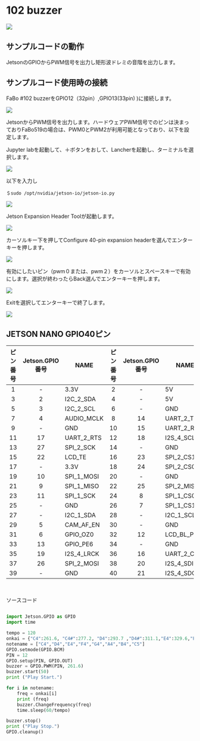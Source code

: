 # 102 buzzer

![](./../img/102_Buzzer/FaBo102.jpg)

## サンプルコードの動作
JetsonのGPIOからPWM信号を出力し矩形波ドレミの音階を出力します。

## サンプルコード使用時の接続
FaBo #102 buzzerをGPIO12（32pin）,GPIO13(33pin)
)に接続します。

![](./../img/102_Buzzer/fabo519_pwm_pin.jpg)

JetsonからPWM信号を出力します。ハードウェアPWM信号でのピンは決まっておりFaBo519の場合は、PWM0とPWM2が利用可能となっており、以下を設定します。

Jupyter labを起動して、＋ボタンをおして、Lancherを起動し、ターミナルを選択します。

![](./../img/102_Buzzer/terminalboot.png)


以下を入力し
```
＄sudo /opt/nvidia/jetson-io/jetson-io.py
```


![](./../img/102_Buzzer/pronpt.jpg)

Jetson Expansion Header Toolが起動します。

![](./../img/102_Buzzer/headertoolselect.png)

カーソルキー下を押してConfigure 40-pin expansion headerを選んでエンターキーを押します。

![](./../img/102_Buzzer/headertoolselect.png)



有効にしたいピン（pwm０または、pwm２）をカーソルとスペースキーで有効にします。選択が終わったらBack選んでエンターキーを押します。

![](./../img/102_Buzzer/PWMselect.png)


Exitを選択してエンターキーで終了します。

![](./../img/102_Buzzer/headertool_exit.png)


## JETSON NANO GPIO40ピン
| ピン番号 |  Jetson.GPIO番号  |  NAME  | ピン番号 |  Jetson.GPIO番号  |  NAME  |
| :---: | :---: |---- | :---: | :---: |---- |
|  1  | - |  3.3V  | 2 | - |  5V  |
|  3  | 2 |  I2C_2_SDA  | 4  | - |  5V  |
|  5  | 3 |  I2C_2_SCL  | 6  | - |  GND  |
|  7  | 4 |  AUDIO_MCLK  | 8 | 14 |  UART_2_TX  |
|  9  | - |  GND  | 10  | 15 |  UART_2_RX  |
|  11  | 17 |  UART_2_RTS  | 12  | 18 |  I2S_4_SCLK  |
|  13  | 27 |  SPI_2_SCK  | 14  | - |  GND  |
|  15 | 22 |  LCD_TE  | 16  | 23 |  SPI_2_CS1 |
|  17  | - |  3.3V  | 18  | 24 |  SPI_2_CS0  |
|  19  | 10 |  SPI_1_MOSI  | 20  | - |  GND  |
|  21  | 9 |  SPI_1_MISO  | 22  | 25 |  SPI_2_MISO  |
|  23  | 11 |  SPI_1_SCK  | 24  | 8 |  SPI_1_CS0  |
|  25  | - |  GND  | 26  | 7 |  SPI_1_CS1  |
|  27  | - |  I2C_1_SDA  | 28  | - |  I2C_1_SCL  |
|  29  | 5 |  CAM_AF_EN  | 30  | - |  GND  |
|  31  | 6 |  GPIO_OZ0  | 32  | 12 |  LCD_BL_PWM  |
|  33  | 13 |  GPIO_PE6  | 34  |  - |  GND  |
|  35  | 19 |  I2S_4_LRCK  | 36  | 16 |  UART_2_CTS  |
|  37  | 26 |  SPI_2_MOSI  | 38  | 20 |  I2S_4_SDIN  |
|  39  | - |  GND  | 40  | 21 |  I2S_4_SDOUT  |

<br>

ソースコード
```python

import Jetson.GPIO as GPIO
import time

tempo = 120
onkai = {"C4":261.6, "C4#":277.2, "D4":293.7 ,"D4#":311.1,"E4":329.6,"F4":349.2,"F4#":370.0,"G4":392.0,"G4#":415.3,"A4":440.0,"A4#":466.2,"B4":493.9,"C5":523.3}
notename = ["C4","D4","E4","F4","G4","A4","B4","C5"]
GPIO.setmode(GPIO.BCM)
PIN = 12
GPIO.setup(PIN, GPIO.OUT)
buzzer = GPIO.PWM(PIN, 261.6)
buzzer.start(50)
print ("Play Start.")

for i in notename: 
    freq = onkai[i]
    print (freq)
    buzzer.ChangeFrequency(freq)
    time.sleep(60/tempo)

buzzer.stop()
print ("Play Stop.")
GPIO.cleanup()

```

